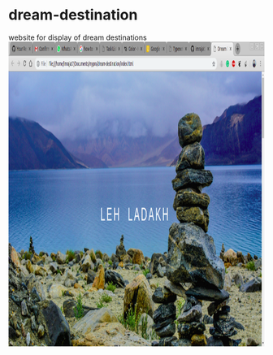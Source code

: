 # dream-destination
website for display of dream destinations
<img src="ss/ss1.png" height="600em" />
